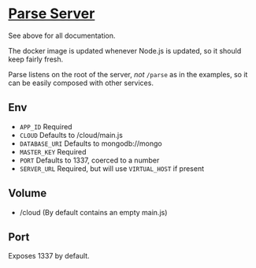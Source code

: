 # [Parse Server](https://github.com/ParsePlatform/parse-server)

See above for all documentation.

The docker image is updated whenever Node.js is updated, so it should keep fairly fresh.

Parse listens on the root of the server, _not_ `/parse` as in the examples, so it can be easily composed with other services.

## Env

- `APP_ID` Required
- `CLOUD` Defaults to /cloud/main.js
- `DATABASE_URI` Defaults to mongodb://mongo
- `MASTER_KEY` Required
- `PORT` Defaults to 1337, coerced to a number
- `SERVER_URL` Required, but will use `VIRTUAL_HOST` if present

## Volume

- /cloud (By default contains an empty main.js)

## Port

Exposes 1337 by default.

